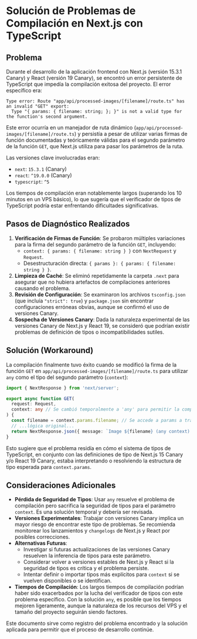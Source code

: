 # Solución de Problemas de Compilación en Next.js con TypeScript

## Problema

Durante el desarrollo de la aplicación frontend con Next.js (versión 15.3.1 Canary) y React (versión 19 Canary), se encontró un error persistente de TypeScript que impedía la compilación exitosa del proyecto. El error específico era:

```
Type error: Route "app/api/processed-images/[filename]/route.ts" has an invalid "GET" export:
  Type "{ params: { filename: string; }; }" is not a valid type for the function's second argument.
```

Este error ocurría en un manejador de ruta dinámico (`app/api/processed-images/[filename]/route.ts`) y persistía a pesar de utilizar varias firmas de función documentadas y teóricamente válidas para el segundo parámetro de la función `GET`, que Next.js utiliza para pasar los parámetros de la ruta.

Las versiones clave involucradas eran:
- `next`: `15.3.1` (Canary)
- `react`: `^19.0.0` (Canary)
- `typescript`: `^5`

Los tiempos de compilación eran notablemente largos (superando los 10 minutos en un VPS básico), lo que sugería que el verificador de tipos de TypeScript podría estar enfrentando dificultades significativas.

## Pasos de Diagnóstico Realizados

1.  **Verificación de Firmas de Función**: Se probaron múltiples variaciones para la firma del segundo parámetro de la función `GET`, incluyendo:
    *   `context: { params: { filename: string } }` con `NextRequest` y `Request`.
    *   Desestructuración directa: `{ params }: { params: { filename: string } }`.
2.  **Limpieza de Caché**: Se eliminó repetidamente la carpeta `.next` para asegurar que no hubiera artefactos de compilaciones anteriores causando el problema.
3.  **Revisión de Configuración**: Se examinaron los archivos `tsconfig.json` (que incluía `"strict": true`) y `package.json` sin encontrar configuraciones erróneas obvias, aunque se confirmó el uso de versiones Canary.
4.  **Sospecha de Versiones Canary**: Dada la naturaleza experimental de las versiones Canary de Next.js y React 19, se consideró que podrían existir problemas de definición de tipos o incompatibilidades sutiles.

## Solución (Workaround)

La compilación finalmente tuvo éxito cuando se modificó la firma de la función `GET` en `app/api/processed-images/[filename]/route.ts` para utilizar `any` como el tipo del segundo parámetro (`context`):

```typescript
import { NextResponse } from 'next/server';

export async function GET(
  request: Request,
  context: any // Se cambió temporalmente a 'any' para permitir la compilación
) {
  const filename = context.params.filename; // Se accede a params a través de context
  // ...lógica original...
  return NextResponse.json({ message: `Image ${filename} (any context) not found yet.` }, { status: 404 });
}
```

Esto sugiere que el problema residía en cómo el sistema de tipos de TypeScript, en conjunto con las definiciones de tipo de Next.js 15 Canary y/o React 19 Canary, estaba interpretando o resolviendo la estructura de tipo esperada para `context.params`.

## Consideraciones Adicionales

-   **Pérdida de Seguridad de Tipos**: Usar `any` resuelve el problema de compilación pero sacrifica la seguridad de tipos para el parámetro `context`. Es una solución temporal y debería ser revisada.
-   **Versiones Experimentales**: Trabajar con versiones Canary implica un mayor riesgo de encontrar este tipo de problemas. Se recomienda monitorear los lanzamientos y `changelogs` de Next.js y React por posibles correcciones.
-   **Alternativas Futuras**:
    -   Investigar si futuras actualizaciones de las versiones Canary resuelven la inferencia de tipos para este parámetro.
    -   Considerar volver a versiones estables de Next.js y React si la seguridad de tipos es crítica y el problema persiste.
    -   Intentar definir o importar tipos más explícitos para `context` si se vuelven disponibles o se identifican.
-   **Tiempos de Compilación**: Los largos tiempos de compilación podrían haber sido exacerbados por la lucha del verificador de tipos con este problema específico. Con la solución `any`, es posible que los tiempos mejoren ligeramente, aunque la naturaleza de los recursos del VPS y el tamaño del proyecto seguirán siendo factores.

Este documento sirve como registro del problema encontrado y la solución aplicada para permitir que el proceso de desarrollo continúe.
